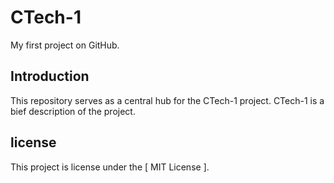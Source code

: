 # CTech-1
My first project on GitHub.
## Introduction
This repository serves as a central hub for the CTech-1 project. CTech-1 is a bief description of the project.
## license
This project is license under the [ MIT License ].
